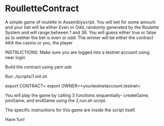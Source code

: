# RoulletteContract
A simple game of roulette in Assemblyscript. You will bet for some amount and your bet will be either Even or Odd, randomly generated by the Roulette System and will range between 1 and 36. You will guess either true or false as to wether the bet is even or odd.
The winner will be either the contract AKA the casino or you, the player

INSTRUCTIONS:
Make sure you are logged into a testnet account using near login

Build the contract using yarn asb

Run ./scripts/1.init.sh

export CONTRACT=<dev-123-456>
export OWNER=<yourtestnetaccount.testnet>

You will play the game by calling 3 functions sequentially- createGame, joinGame, and endGame using
the 2.run.sh script. 

The specific instructions for this game are inside the script itself. 

Have fun!